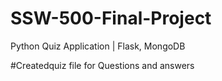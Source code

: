 # SSW-500-Final-Project
Python Quiz Application | Flask, MongoDB


#Createdquiz file for Questions and answers